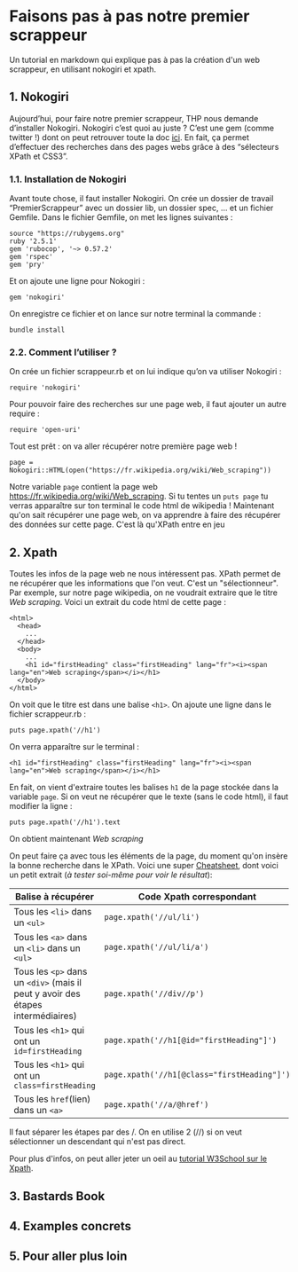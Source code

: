 # Faisons pas à pas notre premier scrappeur
Un tutorial en markdown qui explique pas à pas la création d'un web scrappeur, en utilisant nokogiri et xpath.

## 1. Nokogiri
Aujourd’hui, pour faire notre premier scrappeur, THP nous demande d’installer Nokogiri. Nokogiri c’est quoi au juste ? C’est une gem (comme twitter !) dont on peut retrouver toute la doc [ici](https://github.com/sparklemotion/nokogiri).
En fait, ça permet d’effectuer des recherches dans des pages webs grâce à des “sélecteurs XPath et CSS3”.

### 1.1. Installation de Nokogiri
Avant toute chose, il faut installer Nokogiri.
On crée un dossier de travail “PremierScrappeur” avec un dossier lib, un dossier spec, … et un fichier Gemfile.
Dans le fichier Gemfile, on met les lignes suivantes :
```
source "https://rubygems.org"
ruby '2.5.1'
gem 'rubocop', '~> 0.57.2'
gem 'rspec'
gem 'pry'
```
Et on ajoute une ligne pour Nokogiri :
```
gem 'nokogiri'
```
On enregistre ce fichier et on lance sur notre terminal la commande :
```
bundle install
```
### 2.2. Comment l’utiliser ?
On crée un fichier scrappeur.rb et on lui indique qu’on va utiliser Nokogiri :
```
require 'nokogiri'
```
Pour pouvoir faire des recherches sur une page web, il faut ajouter un autre require :
```
require 'open-uri'
```
Tout est prêt : on va aller récupérer notre première page web !
```
page = Nokogiri::HTML(open("https://fr.wikipedia.org/wiki/Web_scraping"))
```
Notre variable `page` contient la page web https://fr.wikipedia.org/wiki/Web_scraping.
Si tu tentes un `puts page` tu verras apparaître sur ton terminal le code html de wikipedia !
Maintenant qu'on sait récupérer une page web, on va apprendre à faire des récupérer des données sur cette page.
C'est là qu'XPath entre en jeu

## 2. Xpath
Toutes les infos de la page web ne nous intéressent pas.
XPath permet de ne récupérer que les informations que l'on veut. C'est un "sélectionneur".
Par exemple, sur notre page wikipedia, on ne voudrait extraire que le titre *Web scraping*.
Voici un extrait du code html de cette page :
```
<html>
  <head>
    ...
  </head>
  <body>
    ...
    <h1 id="firstHeading" class="firstHeading" lang="fr"><i><span lang="en">Web scraping</span></i></h1>
  </body>
</html>
```
On voit que le titre est dans une balise `<h1>`.
On ajoute une ligne dans le fichier scrappeur.rb :
```
puts page.xpath('//h1')
```
On verra apparaître sur le terminal :
```
<h1 id="firstHeading" class="firstHeading" lang="fr"><i><span lang="en">Web scraping</span></i></h1>
```
En fait, on vient d'extraire toutes les balises `h1` de la page stockée dans la variable `page`.
Si on veut ne récupérer que le texte (sans le code html), il faut modifier la ligne :
```
puts page.xpath('//h1').text
```
On obtient maintenant *Web scraping*

On peut faire ça avec tous les éléments de la page, du moment qu'on insère la bonne recherche dans le XPath.
Voici une super [Cheatsheet](https://devhints.io/xpath), dont voici un petit extrait (*à tester soi-même pour voir le résultat*):

| Balise à récupérer        | Code Xpath correspondant  |
| ------------------------- | ------------------------- |
| Tous les `<li>` dans un `<ul>` | `page.xpath('//ul/li')` |
| Tous les `<a>` dans un `<li>` dans un `<ul>` | `page.xpath('//ul/li/a')` |
| Tous les `<p>` dans un `<div>` (mais il peut y avoir des étapes intermédiaires) | `page.xpath('//div//p')` |
| Tous les `<h1>` qui ont un `id=firstHeading` | `page.xpath('//h1[@id="firstHeading"]')` |
| Tous les `<h1>` qui ont un `class=firstHeading` | `page.xpath('//h1[@class="firstHeading"]')` |
| Tous les `href`(lien) dans un `<a>` | `page.xpath('//a/@href')` |


Il faut séparer les étapes par des /. On en utilise 2 (//) si on veut sélectionner un descendant qui n'est pas direct.

Pour plus d'infos, on peut aller jeter un oeil au [tutorial W3School sur le Xpath](https://www.w3schools.com/xml/xpath_intro.asp).


## 3. Bastards Book
## 4. Examples concrets
## 5. Pour aller plus loin
